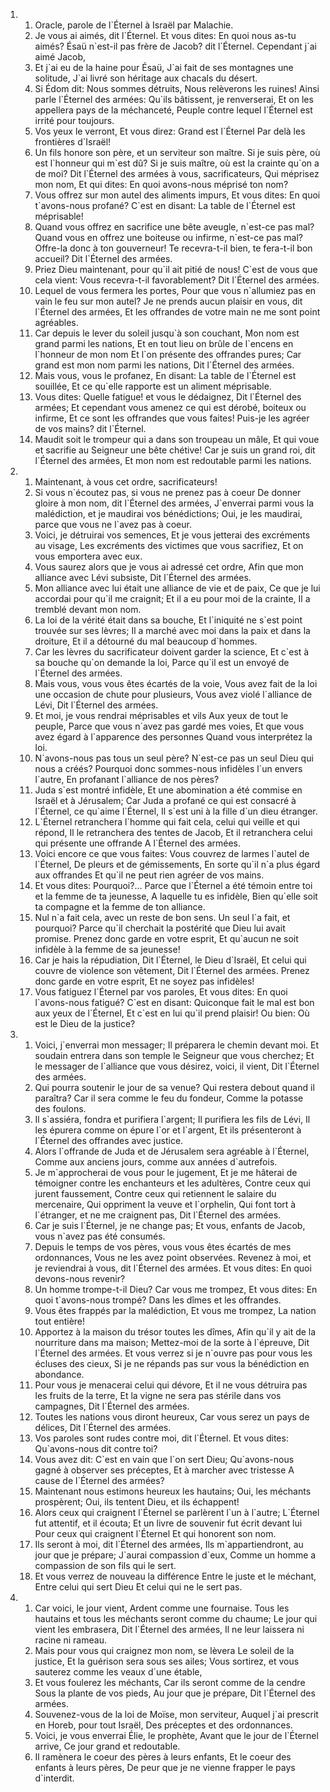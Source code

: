 <ol>
  <li>
    <ol>
      <li>Oracle, parole de l`Éternel à Israël par Malachie.</li>
      <li>Je vous ai aimés, dit l`Éternel. Et vous dites: En quoi nous as-tu aimés? Ésaü n`est-il pas frère de Jacob? dit l`Éternel. Cependant j`ai aimé Jacob,</li>
      <li>Et j`ai eu de la haine pour Ésaü, J`ai fait de ses montagnes une solitude, J`ai livré son héritage aux chacals du désert.</li>
      <li>Si Édom dit: Nous sommes détruits, Nous relèverons les ruines! Ainsi parle l`Éternel des armées: Qu`ils bâtissent, je renverserai, Et on les appellera pays de la méchanceté, Peuple contre lequel l`Éternel est irrité pour toujours.</li>
      <li>Vos yeux le verront, Et vous direz: Grand est l`Éternel Par delà les frontières d`Israël!</li>
      <li>Un fils honore son père, et un serviteur son maître. Si je suis père, où est l`honneur qui m`est dû? Si je suis maître, où est la crainte qu`on a de moi? Dit l`Éternel des armées à vous, sacrificateurs, Qui méprisez mon nom, Et qui dites: En quoi avons-nous méprisé ton nom?</li>
      <li>Vous offrez sur mon autel des aliments impurs, Et vous dites: En quoi t`avons-nous profané? C`est en disant: La table de l`Éternel est méprisable!</li>
      <li>Quand vous offrez en sacrifice une bête aveugle, n`est-ce pas mal? Quand vous en offrez une boiteuse ou infirme, n`est-ce pas mal? Offre-la donc à ton gouverneur! Te recevra-t-il bien, te fera-t-il bon accueil? Dit l`Éternel des armées.</li>
      <li>Priez Dieu maintenant, pour qu`il ait pitié de nous! C`est de vous que cela vient: Vous recevra-t-il favorablement? Dit l`Éternel des armées.</li>
      <li>Lequel de vous fermera les portes, Pour que vous n`allumiez pas en vain le feu sur mon autel? Je ne prends aucun plaisir en vous, dit l`Éternel des armées, Et les offrandes de votre main ne me sont point agréables.</li>
      <li>Car depuis le lever du soleil jusqu`à son couchant, Mon nom est grand parmi les nations, Et en tout lieu on brûle de l`encens en l`honneur de mon nom Et l`on présente des offrandes pures; Car grand est mon nom parmi les nations, Dit l`Éternel des armées.</li>
      <li>Mais vous, vous le profanez, En disant: La table de l`Éternel est souillée, Et ce qu`elle rapporte est un aliment méprisable.</li>
      <li>Vous dites: Quelle fatigue! et vous le dédaignez, Dit l`Éternel des armées; Et cependant vous amenez ce qui est dérobé, boiteux ou infirme, Et ce sont les offrandes que vous faites! Puis-je les agréer de vos mains? dit l`Éternel.</li>
      <li>Maudit soit le trompeur qui a dans son troupeau un mâle, Et qui voue et sacrifie au Seigneur une bête chétive! Car je suis un grand roi, dit l`Éternel des armées, Et mon nom est redoutable parmi les nations.</li>
    </ol>
  </li>
  <li>
    <ol>
      <li>Maintenant, à vous cet ordre, sacrificateurs!</li>
      <li>Si vous n`écoutez pas, si vous ne prenez pas à coeur De donner gloire à mon nom, dit l`Éternel des armées, J`enverrai parmi vous la malédiction, et je maudirai vos bénédictions; Oui, je les maudirai, parce que vous ne l`avez pas à coeur.</li>
      <li>Voici, je détruirai vos semences, Et je vous jetterai des excréments au visage, Les excréments des victimes que vous sacrifiez, Et on vous emportera avec eux.</li>
      <li>Vous saurez alors que je vous ai adressé cet ordre, Afin que mon alliance avec Lévi subsiste, Dit l`Éternel des armées.</li>
      <li>Mon alliance avec lui était une alliance de vie et de paix, Ce que je lui accordai pour qu`il me craignit; Et il a eu pour moi de la crainte, Il a tremblé devant mon nom.</li>
      <li>La loi de la vérité était dans sa bouche, Et l`iniquité ne s`est point trouvée sur ses lèvres; Il a marché avec moi dans la paix et dans la droiture, Et il a détourné du mal beaucoup d`hommes.</li>
      <li>Car les lèvres du sacrificateur doivent garder la science, Et c`est à sa bouche qu`on demande la loi, Parce qu`il est un envoyé de l`Éternel des armées.</li>
      <li>Mais vous, vous vous êtes écartés de la voie, Vous avez fait de la loi une occasion de chute pour plusieurs, Vous avez violé l`alliance de Lévi, Dit l`Éternel des armées.</li>
      <li>Et moi, je vous rendrai méprisables et vils Aux yeux de tout le peuple, Parce que vous n`avez pas gardé mes voies, Et que vous avez égard à l`apparence des personnes Quand vous interprétez la loi.</li>
      <li>N`avons-nous pas tous un seul père? N`est-ce pas un seul Dieu qui nous a créés? Pourquoi donc sommes-nous infidèles l`un envers l`autre, En profanant l`alliance de nos pères?</li>
      <li>Juda s`est montré infidèle, Et une abomination a été commise en Israël et à Jérusalem; Car Juda a profané ce qui est consacré à l`Éternel, ce qu`aime l`Éternel, Il s`est uni à la fille d`un dieu étranger.</li>
      <li>L`Éternel retranchera l`homme qui fait cela, celui qui veille et qui répond, Il le retranchera des tentes de Jacob, Et il retranchera celui qui présente une offrande A l`Éternel des armées.</li>
      <li>Voici encore ce que vous faites: Vous couvrez de larmes l`autel de l`Éternel, De pleurs et de gémissements, En sorte qu`il n`a plus égard aux offrandes Et qu`il ne peut rien agréer de vos mains.</li>
      <li>Et vous dites: Pourquoi?... Parce que l`Éternel a été témoin entre toi et la femme de ta jeunesse, A laquelle tu es infidèle, Bien qu`elle soit ta compagne et la femme de ton alliance.</li>
      <li>Nul n`a fait cela, avec un reste de bon sens. Un seul l`a fait, et pourquoi? Parce qu`il cherchait la postérité que Dieu lui avait promise. Prenez donc garde en votre esprit, Et qu`aucun ne soit infidèle à la femme de sa jeunesse!</li>
      <li>Car je hais la répudiation, Dit l`Éternel, le Dieu d`Israël, Et celui qui couvre de violence son vêtement, Dit l`Éternel des armées. Prenez donc garde en votre esprit, Et ne soyez pas infidèles!</li>
      <li>Vous fatiguez l`Éternel par vos paroles, Et vous dites: En quoi l`avons-nous fatigué? C`est en disant: Quiconque fait le mal est bon aux yeux de l`Éternel, Et c`est en lui qu`il prend plaisir! Ou bien: Où est le Dieu de la justice?</li>
    </ol>
  </li>
  <li>
    <ol>
      <li>Voici, j`enverrai mon messager; Il préparera le chemin devant moi. Et soudain entrera dans son temple le Seigneur que vous cherchez; Et le messager de l`alliance que vous désirez, voici, il vient, Dit l`Éternel des armées.</li>
      <li>Qui pourra soutenir le jour de sa venue? Qui restera debout quand il paraîtra? Car il sera comme le feu du fondeur, Comme la potasse des foulons.</li>
      <li>Il s`assiéra, fondra et purifiera l`argent; Il purifiera les fils de Lévi, Il les épurera comme on épure l`or et l`argent, Et ils présenteront à l`Éternel des offrandes avec justice.</li>
      <li>Alors l`offrande de Juda et de Jérusalem sera agréable à l`Éternel, Comme aux anciens jours, comme aux années d`autrefois.</li>
      <li>Je m`approcherai de vous pour le jugement, Et je me hâterai de témoigner contre les enchanteurs et les adultères, Contre ceux qui jurent faussement, Contre ceux qui retiennent le salaire du mercenaire, Qui oppriment la veuve et l`orphelin, Qui font tort à l`étranger, et ne me craignent pas, Dit l`Éternel des armées.</li>
      <li>Car je suis l`Éternel, je ne change pas; Et vous, enfants de Jacob, vous n`avez pas été consumés.</li>
      <li>Depuis le temps de vos pères, vous vous êtes écartés de mes ordonnances, Vous ne les avez point observées. Revenez à moi, et je reviendrai à vous, dit l`Éternel des armées. Et vous dites: En quoi devons-nous revenir?</li>
      <li>Un homme trompe-t-il Dieu? Car vous me trompez, Et vous dites: En quoi t`avons-nous trompé? Dans les dîmes et les offrandes.</li>
      <li>Vous êtes frappés par la malédiction, Et vous me trompez, La nation tout entière!</li>
      <li>Apportez à la maison du trésor toutes les dîmes, Afin qu`il y ait de la nourriture dans ma maison; Mettez-moi de la sorte à l`épreuve, Dit l`Éternel des armées. Et vous verrez si je n`ouvre pas pour vous les écluses des cieux, Si je ne répands pas sur vous la bénédiction en abondance.</li>
      <li>Pour vous je menacerai celui qui dévore, Et il ne vous détruira pas les fruits de la terre, Et la vigne ne sera pas stérile dans vos campagnes, Dit l`Éternel des armées.</li>
      <li>Toutes les nations vous diront heureux, Car vous serez un pays de délices, Dit l`Éternel des armées.</li>
      <li>Vos paroles sont rudes contre moi, dit l`Éternel. Et vous dites: Qu`avons-nous dit contre toi?</li>
      <li>Vous avez dit: C`est en vain que l`on sert Dieu; Qu`avons-nous gagné à observer ses préceptes, Et à marcher avec tristesse A cause de l`Éternel des armées?</li>
      <li>Maintenant nous estimons heureux les hautains; Oui, les méchants prospèrent; Oui, ils tentent Dieu, et ils échappent!</li>
      <li>Alors ceux qui craignent l`Éternel se parlèrent l`un à l`autre; L`Éternel fut attentif, et il écouta; Et un livre de souvenir fut écrit devant lui Pour ceux qui craignent l`Éternel Et qui honorent son nom.</li>
      <li>Ils seront à moi, dit l`Éternel des armées, Ils m`appartiendront, au jour que je prépare; J`aurai compassion d`eux, Comme un homme a compassion de son fils qui le sert.</li>
      <li>Et vous verrez de nouveau la différence Entre le juste et le méchant, Entre celui qui sert Dieu Et celui qui ne le sert pas.</li>
    </ol>
  </li>
  <li>
    <ol>
      <li>Car voici, le jour vient, Ardent comme une fournaise. Tous les hautains et tous les méchants seront comme du chaume; Le jour qui vient les embrasera, Dit l`Éternel des armées, Il ne leur laissera ni racine ni rameau.</li>
      <li>Mais pour vous qui craignez mon nom, se lèvera Le soleil de la justice, Et la guérison sera sous ses ailes; Vous sortirez, et vous sauterez comme les veaux d`une étable,</li>
      <li>Et vous foulerez les méchants, Car ils seront comme de la cendre Sous la plante de vos pieds, Au jour que je prépare, Dit l`Éternel des armées.</li>
      <li>Souvenez-vous de la loi de Moïse, mon serviteur, Auquel j`ai prescrit en Horeb, pour tout Israël, Des préceptes et des ordonnances.</li>
      <li>Voici, je vous enverrai Élie, le prophète, Avant que le jour de l`Éternel arrive, Ce jour grand et redoutable.</li>
      <li>Il ramènera le coeur des pères à leurs enfants, Et le coeur des enfants à leurs pères, De peur que je ne vienne frapper le pays d`interdit.</li>
    </ol>
  </li>
</ol>